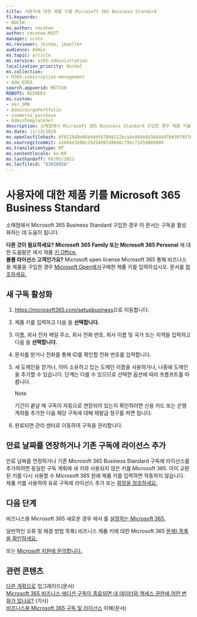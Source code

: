 ```yaml
---
title: 사용자에 대한 제품 키를 Microsoft 365 Business Standard
f1.keywords:
- NOCSH
ms.author: cmcatee
author: cmcatee-MSFT
manager: scotv
ms.reviewer: jkinma, jmueller
audience: Admin
ms.topic: article
ms.service: o365-administration
localization_priority: Normal
ms.collection:
- M365-subscription-management
- Adm_O365
search.appverid: MET150
ROBOTS: NOINDEX
ms.custom:
- okr_SMB
- AdminSurgePortfolio
- commerce_purchase
- AdminTemplateSet
description: 소매점에서 Microsoft 365 Business Standard 구입한 경우 제품 키를 교환하고 구독을 활성화하는 방법을 알아보하세요.
ms.date: 11/13/2020
ms.openlocfilehash: 6f812948e06b4ddf678b8112bca4c068e8d36444d7b036f95764d5bc0e7c9bde
ms.sourcegitcommit: a1b66e1e80c25d14d67a9b46c79ec7245d88e045
ms.translationtype: MT
ms.contentlocale: ko-KR
ms.lasthandoff: 08/05/2021
ms.locfileid: "53820926"
---
```

# <a name="enter-your-product-key-for-microsoft-365-business-standard"></a>사용자에 대한 제품 키를 Microsoft 365 Business Standard

소매점에서 Microsoft 365 Business Standard 구입한 경우 이 문서는 구독을 활성화하는 데 도움이 됩니다.
  
 **다른 것이 필요하세요?**
 **Microsoft 365 Family 또는 Microsoft 365 Personal** 에 대한 도움말은 에서 제품 [키 Office.](https://support.microsoft.com/office/12a5763a-d45c-4685-8c95-a44500213759.aspx)  
 **볼륨 라이선스 고객인가요?** Microsoft open license Microsoft 365 통해 비즈니스용 제품을 구입한 경우 [Microsoft Open에서](https://go.microsoft.com/fwlink/p/?LinkID=613298)구매한 제품 키를 입력하십시오. 문서를 [참조하세요.](purchases-from-microsoft-open.md)
  
## <a name="activate-a-new-subscription"></a>새 구독 활성화

1. <a href="https://go.microsoft.com/fwlink/p/?LinkId=839911" target="_blank">https://microsoft365.com/setupbusiness</a>으로 이동합니다.

2. 제품 키를 입력하고 다음 을 **선택합니다.**

3. 이름, 회사 전자 메일 주소, 회사 전화 번호, 회사 이름 및 국가 또는 지역을 입력하고 다음 을 **선택합니다.**

4. 문자를 받거나 전화를 통해 ID를 확인할 전화 번호를 입력합니다.

5. 새 도메인을 얻거나, 이미 소유하고 있는 도메인 이름을 사용하거나, 나중에 도메인을 추가할 수 있습니다. 단계는 다를 수 있으므로 선택한 옵션에 따라 프롬프트를 따릅니다.

    > [!NOTE]
    > 기간이 끝날 때 구독이 자동으로 연장되어 있는지 확인하려면 신용 카드 또는 은행 계좌를 [](subscriptions/renew-your-subscription.md#turn-recurring-billing-off-or-on) 추가한 다음 해당 구독에 대해 재발급 청구를 켜면 됩니다.

6. 완료되면 관리 센터로 이동하여 <a href="https://go.microsoft.com/fwlink/p/?linkid=2024339" target="_blank"></a> 구독을 관리합니다.

## <a name="extend-the-expiration-date-or-add-a-license-to-an-existing-subscription"></a>만료 날짜를 연장하거나 기존 구독에 라이선스 추가

만료 날짜를 연장하거나 기존 Microsoft 365 Business Standard 구독에 라이선스를 추가하려면 동일한 구독 계획에 새 키와 사용되지 않은 키를 Microsoft 365. 이미 교환된 키를 다시 사용할 수 Microsoft 365 원래 제품 키를 입력하면 작동하지 않습니다. 제품 키를 사용하여 유료 구독에 라이선스 추가 또는 [확장을 참조하세요.](licenses/add-licenses-using-product-key.md)

## <a name="next-steps"></a>다음 단계

비즈니스용 Microsoft 365 새로운 경우 에서 를 [설정하는 Microsoft 365.](../admin/setup/setup.md)

일반적인 오류 및 해결 방법 목록( 비즈니스 제품 키에 대한 Microsoft 365 [문제) 목록을 확인하세요.](product-key-errors-and-solutions.md)
  
또는 [Microsoft 지원에 문의합니다.](../business-video/get-help-support.md)

## <a name="related-content"></a>관련 콘텐츠

[다른 계획으로](./subscriptions/upgrade-to-different-plan.md) 업그레이드(문서)\
[Microsoft 365 비즈니스 에디션 구독이 종료되면 내 데이터와 액세스 권한에 어떤 변화가 있나요?](./subscriptions/what-if-my-subscription-expires.md) (기사)\
[비즈니스용 Microsoft 365 구독 및 라이선스](./licenses/subscriptions-and-licenses.md) 이해(문서)